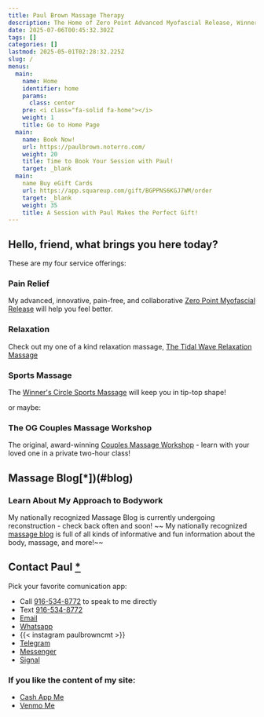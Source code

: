 ```yaml
---
title: Paul Brown Massage Therapy
description: The Home of Zero Point Advanced Myofascial Release, Winner's Circle Sports, Universal Miracle Prenatal, and Tidal Wave Relaxation Massages
date: 2025-07-06T00:45:32.302Z
tags: []
categories: []
lastmod: 2025-05-01T02:28:32.225Z
slug: /
menus:
  main:
    name: Home
    identifier: home
    params:
      class: center
    pre: <i class="fa-solid fa-home"></i>
    weight: 1
    title: Go to Home Page
  main:
    name: Book Now!
    url: https://paulbrown.noterro.com/
    weight: 20
    title: Time to Book Your Session with Paul!
    target: _blank
  main:
    name Buy eGift Cards
    url: https://app.squareup.com/gift/BGPPNS6KGJ7WM/order
    target: _blank
    weight: 35
    title: A Session with Paul Makes the Perfect Gift!
---
```


## Hello, friend, what brings you here today?

These are my four service offerings:

### Pain Relief  

My advanced, innovative, pain-free, and collaborative [Zero Point Myofascial Release](/zero-point-myofascia-release/) will help you feel better.

### Relaxation

Check out my one of a kind relaxation massage, [The Tidal Wave Relaxation Massage](/tidal-wave-relaxation-massage/)

### Sports Massage

The [Winner's Circle Sports Massage](/winners-circle-sports-massage.) will keep you in tip-top shape!

or maybe:

### The OG Couples Massage Workshop

The original, award-winning [Couples Massage Workshop](/couples-massage-workshop/)  - learn with your loved one in a private two-hour class!

## Massage Blog[*])(#blog)

### Learn About My Approach to Bodywork

My nationally recognized Massage Blog is currently undergoing reconstruction - check back often and soon!
~~
My nationally recognized [massage blog](/blog/) is full of all kinds of informative and fun information about the body, massage, and more!~~

## Contact Paul [*](#contact)

Pick your favorite comunication app:

- Call [916-534-8772](tel://9165348772) to speak to me directly
- Text [916-534-8772](sms://9165348772)
- [Email](message://paul@paulbrown.net)
- [Whatsapp](https://wa.me/19165348772)
- {{< instagram paulbrowncmt >}}
- [Telegram](https://t.me/paulbrowncmt)
- [Messenger](fb-messenger://paulbrowncmt)
- [Signal](sgnl://biggaysanta)

### If you like the content of my site:
- [Cash App Me](cashme://paulpvbrown)
- [Venmo Me](https://venmo.com/paulpvbrown)